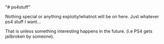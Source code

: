 "# ps4stuff" 

Nothing special or anything exploity/whatnot
will be on here. Just whatever ps4 stuff I want...

That is unless something interesting happens in
the future. (i.e PS4 gets jailbroken by someone).
